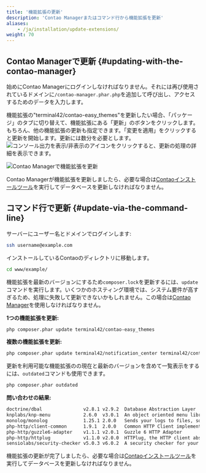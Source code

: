```yaml
---
title: '機能拡張の更新'
description: 'Contao Managerまたはコマンド行から機能拡張を更新'
aliases:
    - /ja/installation/update-extensions/
weight: 70
---
```


## Contao Managerで更新 {#updating-with-the-contao-manager}

始めにContao Managerにログインしなければなりません。それには再び使用されているドメインに`/contao-manager.phar.php`を追加して呼び出し、アクセスするためのデータを入力します。

機能拡張の"terminal42/contao-easy\_themes"を更新したい場合、「パッケージ」のタブに切り替えて、機能拡張にある「更新」のボタンをクリックします。もちろん、他の機能拡張の更新も指定できます。「変更を適用」をクリックすると更新を開始します。更新には数分を必要とします。![コンソール出力を表示/非表示](/ja/icons/konsolenausgabe.png?classes=icon)のアイコンをクリックすると、更新の処理の詳細を表示できます。

![Contao Managerで機能拡張を更新](/ja/installation/images/en/update-extensions-in-contao-manager.png?classes=shadow)

Contao Managerが機能拡張を更新しましたら、必要な場合は[Contaoインストールツール](../contao-installtool/)を実行してデータベースを更新しなければなりません。

## コマンド行で更新 {#update-via-the-command-line}

サーバーにユーザー名とドメインでログインします:

```bash
ssh username@example.com
```

インストールしているContaoのディレクトリに移動します。

```bash
cd www/example/
```

機能拡張を最新のバージョンにするため`composer.lock`を更新するには、`update`コマンドを実行します。いくつかのホスティング環境では、システム要件が高すぎるため、処理に失敗して更新できないかもしれません。この場合は[Contao Manager](#updating-with-the-contao-manager)を使用しなければなりません。

**1つの機能拡張を更新:**

```bash
php composer.phar update terminal42/contao-easy_themes
```

**複数の機能拡張を更新:**

```bash
php composer.phar update terminal42/notification_center terminal42/contao-leads
```

更新を利用可能な機能拡張のの現在と最新のバージョンを含めて一覧表示をするには、`outdated`コマンドも使用できます。

```bash
php composer.phar outdated
```

**問い合わせの結果:**

```bash
doctrine/dbal               v2.8.1 v2.9.2  Database Abstraction Layer
knplabs/knp-menu            2.6.0  v3.0.1  An object oriented menu library
monolog/monolog             1.25.1 2.0.0   Sends your logs to files, sockets, inboxes, databases …
php-http/client-common      1.9.1  2.0.0   Common HTTP Client implementations and tools for HTTPlug
php-http/guzzle6-adapter    v1.1.1 v2.0.1  Guzzle 6 HTTP Adapter
php-http/httplug            v1.1.0 v2.0.0  HTTPlug, the HTTP client abstraction for PHP
sensiolabs/security-checker v5.0.3 v6.0.2  A security checker for your composer.lock
```

機能拡張の更新が完了しましたら、必要な場合は[Contaoインストールツール](../contao-installtool/)を実行してデータベースを更新しなければなりません。
